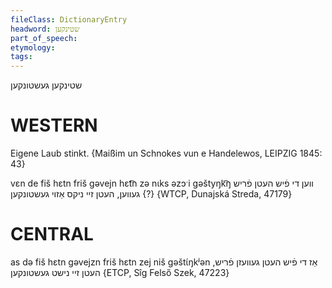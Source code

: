 ```yaml
---
fileClass: DictionaryEntry
headword: שטינקען
part_of_speech: 
etymology: 
tags: 
---
```

שטינקען
געשטונקען

WESTERN
========

Eigene Laub stinkt.
{Maißim un Schnokes vun e Handelewos, LEIPZIG 1845: 43}

vɛn de fiš hɛtn friš gəvejn hɛt͡n zə nɩks əzɔˑi gəštyŋk͡ŋ ווען די פֿיש העטן פֿריש געווען, העטן זיי ניקס אַזוי געשטונקען {?} {WTCP, Dunajská Streda, 47179}

CENTRAL
========

as də fiš hɛtn gəvejzn friš hɛtn zej niš gəštɩ́ŋkʲən אַז די פֿיש העטן געוועזן פֿריש, העטן זיי נישט געשטונקען {ETCP, Sîg Felső Szek, 47223}